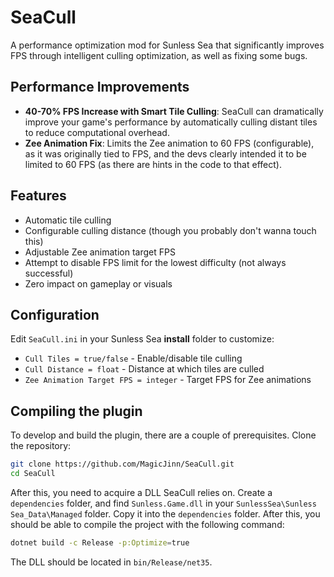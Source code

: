 # SeaCull

A performance optimization mod for Sunless Sea that significantly improves FPS through intelligent culling optimization, as well as fixing some bugs.

## Performance Improvements

- **40-70% FPS Increase with Smart Tile Culling**: SeaCull can dramatically improve your game's performance by automatically culling distant tiles to reduce computational overhead.
- **Zee Animation Fix**: Limits the Zee animation to 60 FPS (configurable), as it was originally tied to FPS, and the devs clearly intended it to be limited to 60 FPS (as there are hints in the code to that effect).

## Features

- Automatic tile culling
- Configurable culling distance (though you probably don't wanna touch this)
- Adjustable Zee animation target FPS
- Attempt to disable FPS limit for the lowest difficulty (not always successful)
- Zero impact on gameplay or visuals

## Configuration

Edit `SeaCull.ini` in your Sunless Sea **install** folder to customize:

- `Cull Tiles = true/false` - Enable/disable tile culling
- `Cull Distance = float` - Distance at which tiles are culled
- `Zee Animation Target FPS = integer` - Target FPS for Zee animations

## **Compiling the plugin**

To develop and build the plugin, there are a couple of prerequisites. Clone the repository:

```bash
git clone https://github.com/MagicJinn/SeaCull.git
cd SeaCull
```

After this, you need to acquire a DLL SeaCull relies on. Create a `dependencies` folder, and find `Sunless.Game.dll` in your `SunlessSea\Sunless Sea_Data\Managed` folder. Copy it into the `dependencies` folder. After this, you should be able to compile the project with the following command:

```bash
dotnet build -c Release -p:Optimize=true
```

The DLL should be located in `bin/Release/net35`.
